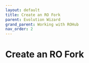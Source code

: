 ```yaml
---
layout: default
title: Create an RO Fork
parent: Evolution Wizard
grand_parent: Working with ROHub
nav_order: 2
---
```


# Create an RO Fork
